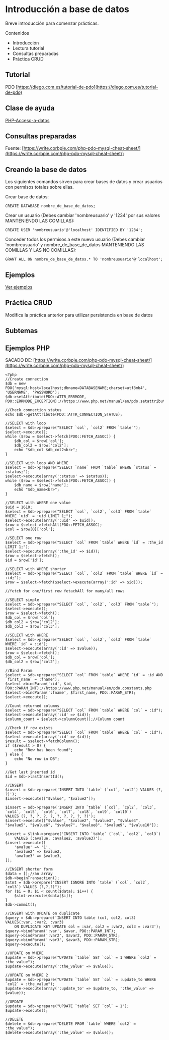 # Introducción a base de datos

Breve introducción para comenzar prácticas.

Contenidos

- Introducción
- Lectura tutorial
- Consultas preparadas
- Práctica CRUD

## Tutorial

PDO
[https://diego.com.es/tutorial-de-pdo](https://diego.com.es/tutorial-de-pdo)

## Clase de ayuda

[PHP-Acceso-a-datos](https://github.com/JorgeDuenasLerin/PHP-Acceso-a-datos)

## Consultas preparadas

Fuente:
[https://write.corbpie.com/php-pdo-mysql-cheat-sheet/](https://write.corbpie.com/php-pdo-mysql-cheat-sheet/)


## Creando la base de datos

Los siguientes comandos sirven para crear bases de datos y crear usuarios con permisos totales sobre ellas.

Crear base de datos:
```
CREATE DATABASE nombre_de_base_de_datos;
```

Crear un usuario (Debes cambiar 'nombreusuario' y '1234' por sus valores MANTENIENDO LAS COMILLAS):
```
CREATE USER 'nombreusuario'@'localhost' IDENTIFIED BY '1234';
```

Conceder todos los permisos a este nuevo usuario (Debes cambiar 'nombreusuario' y nombre_de_base_de_datos MANTENIENDO LAS COMILLAS Y LAS NO COMILLAS):
```
GRANT ALL ON nombre_de_base_de_datos.* TO 'nombreusuario'@'localhost';           
```

## Ejemplos

[Ver ejemplos](01-ejemplo/)

## Práctica CRUD

Modifica la práctica anterior para utilizar persistencia en base de datos

## Subtemas




## Ejemplos PHP

SACADO DE: [https://write.corbpie.com/php-pdo-mysql-cheat-sheet/](https://write.corbpie.com/php-pdo-mysql-cheat-sheet/)

```
<?php
//Create connection
$db = new PDO('mysql:host=localhost;dbname=DATABASENAME;charset=utf8mb4', 'USERNAME', 'PASSWORD');
$db->setAttribute(PDO::ATTR_ERRMODE, PDO::ERRMODE_EXCEPTION);//https://www.php.net/manual/en/pdo.setattribute.php

//Check connection status
echo $db->getAttribute(PDO::ATTR_CONNECTION_STATUS);

//SELECT with loop
$select = $db->prepare("SELECT `col`, `col2` FROM `table`");
$select->execute();
while ($row = $select->fetch(PDO::FETCH_ASSOC)) {
    $db_col = $row['col'];
    $db_col2 = $row['col2'];
    echo "$db_col $db_col2<br>";
}

//SELECT with loop AND WHERE
$select = $db->prepare("SELECT `name` FROM `table` WHERE `status` = :status;");
$select->execute(array(':status' => $status));
while ($row = $select->fetch(PDO::FETCH_ASSOC)) {
    $db_name = $row['name'];
    echo "$db_name<br>";
}

//SELECT with WHERE one value
$uid = 1610;
$select = $db->prepare("SELECT `col`, `col2`, `col3` FROM `table` WHERE `uid` = :uid LIMIT 1;");
$select->execute(array(':uid' => $uid));
$row = $select->fetchAll(PDO::FETCH_ASSOC);
$col = $row[0]['col'];

//SELECT one row
$select = $db->prepare("SELECT `col` FROM `table` WHERE `id` = :the_id LIMIT 1;"); 
$select->execute(array(':the_id' => $id)); 
$row = $select->fetch();
$id = $row['id'];

//SELECT with WHERE shorter
$select = $db->prepare("SELECT `col`, `col2` FROM `table` WHERE `id` = :id;");
$row = $select->fetch($select->execute(array(':id' => $id)));

//fetch for one/first row fetachAll for many/all rows

//SELECT simple
$select = $db->prepare("SELECT `col`, `col2`, `col3` FROM `table`");
$select->execute();
$row = $select->fetch();
$db_col = $row['col'];
$db_col2 = $row['col2'];
$db_col3 = $row['col3'];

//SELECT with WHERE
$select = $db->prepare("SELECT `col`, `col2`, `col3` FROM `table` WHERE `id` = :id");
$select->execute(array(':id' => $value));
$row = $select->fetch();
$db_col = $row['col'];
$db_col2 = $row['col2'];

//Bind Param
$select = $db->prepare("SELECT `col` FROM `table` WHERE `id` = :id AND `first_name` = :fname");
$select->bindParam(':id', $id, PDO::PARAM_INT);//https://www.php.net/manual/en/pdo.constants.php
$select->bindParam(':fname', $first_name, PDO::PARAM_STR);
$select->execute();

//Count returned columns
$select = $db->prepare("SELECT `col` FROM `table` WHERE `col` = :id");
$select->execute(array(':id' => $id));
$column_count = $select->columnCount();//Column count

//Check if row exists
$select = $db->prepare("SELECT `col` FROM `table` WHERE `col` = :id");
$select->execute(array(':id' => $id));
$result = $select->fetchColumn();
if ($result > 0) {
    echo "Row has been found";
} else {
    echo "No row in DB";
}

//Get last inserted id
$id = $db->lastInsertId();

//INSERT
$insert = $db->prepare('INSERT INTO `table` (`col`, `col2`) VALUES (?, ?)');
$insert->execute(["$value", "$value2"]);

$insert = $db->prepare('INSERT INTO `table` (`col`, `col2`, `col3`, `col4`, `col5`, `col6`, `col7`, `col8`, `col9`, `col10`) 
VALUES (?, ?, ?, ?, ?, ?, ?, ?, ?, ?)');
$insert->execute(["$value", "$value2", "$value3", "$value4", "$value5", "$value6", "$value7", "$value8", "$value9", "$value10"]);

$insert = $link->prepare('INSERT INTO `table` (`col`, `col2`, `col3`)
    VALUES (:avalue, :avalue2, :avalue3)');
$insert->execute([
    'avalue' => '1',
    'avalue2' => $value2,
    'avalue3' => $value3,
]);

//INSERT shorter form
$data = [];//an array
$db->beginTransaction();
$stmt = $db->prepare("INSERT IGNORE INTO `table` (`col`, `col2`, `col3`) VALUES (?,?,?)");
for ($i = 0; $i < count($data); $i++) {
    $stmt->execute($data[$i]);
}
$db->commit();

//INSERT with UPDATE on duplicate
$query = $db->prepare('INSERT INTO table (col, col2, col3) VALUES(:var, :var2, :var3)
    ON DUPLICATE KEY UPDATE col = :var, col2 = :var2, col3 = :var3');
$query->bindParam(':var', $avar, PDO::PARAM_INT);
$query->bindParam(':var2', $avar2, PDO::PARAM_STR);
$query->bindParam(':var3', $avar3, PDO::PARAM_STR);
$query->execute();

//UPDATE on WHERE
$update = $db->prepare("UPDATE `table` SET `col` = 1 WHERE `col2` = :the_value");
$update->execute(array(':the_value' => $value));

//UPDATE on WHERE 2
$update = $db->prepare("UPDATE `table` SET `col` = :update_to WHERE `col2` = :the_value");
$update->execute(array(':update_to' => $update_to, ':the_value' => $value));

//UPDATE
$update = $db->prepare("UPDATE `table` SET `col` = 1");
$update->execute();

//DELETE
$delete = $db->prepare("DELETE FROM `table` WHERE `col2` = :the_value");
$delete->execute(array(':the_value' => $value));
```